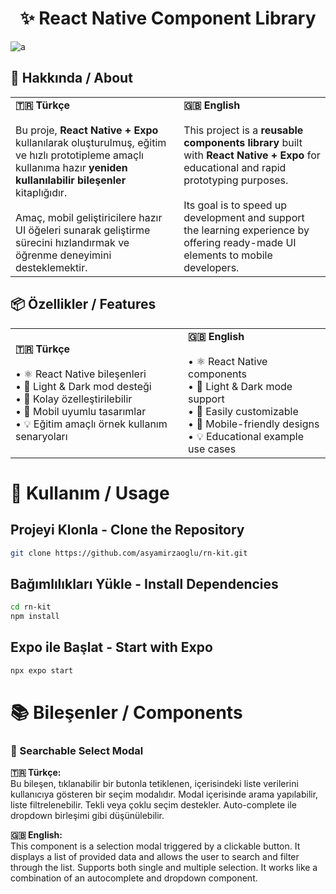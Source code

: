 <h1 align="center">✨ React Native Component Library</h1>

![a](https://github.com/user-attachments/assets/e9a09552-b269-4454-8328-038fdc69066f)

## 🚀 Hakkında / About
<table> <tr> <td><strong>🇹🇷 Türkçe</strong><br><br> Bu proje, <strong>React Native + Expo</strong> kullanılarak oluşturulmuş, eğitim ve hızlı prototipleme amaçlı kullanıma hazır <strong>yeniden kullanılabilir bileşenler</strong> kitaplığıdır.<br><br> Amaç, mobil geliştiricilere hazır UI öğeleri sunarak geliştirme sürecini hızlandırmak ve öğrenme deneyimini desteklemektir. </td> <td><strong>🇬🇧 English</strong><br><br> This project is a <strong>reusable components library</strong> built with <strong>React Native + Expo</strong> for educational and rapid prototyping purposes.<br><br> Its goal is to speed up development and support the learning experience by offering ready-made UI elements to mobile developers. </td> </tr> </table>

## 📦 Özellikler / Features

<table> <tr> <td><strong>🇹🇷 Türkçe</strong><br><br> • ⚛️ React Native bileşenleri<br> • 🎨 Light & Dark mod desteği<br> • 🧩 Kolay özelleştirilebilir<br> • 📱 Mobil uyumlu tasarımlar<br> • 💡 Eğitim amaçlı örnek kullanım senaryoları </td> <td><strong>🇬🇧 English</strong><br><br> • ⚛️ React Native components<br> • 🎨 Light & Dark mode support<br> • 🧩 Easily customizable<br> • 📱 Mobile-friendly designs<br> • 💡 Educational example use cases </td> </tr> </table>

# 🧰 Kullanım / Usage

## Projeyi Klonla - Clone the Repository
```bash
git clone https://github.com/asyamirzaoglu/rn-kit.git
```
## Bağımlılıkları Yükle - Install Dependencies
```bash
cd rn-kit
npm install
```
## Expo ile Başlat - Start with Expo
```bash
npx expo start
```
# 📚 Bileşenler / Components

### 🔹 Searchable Select Modal

**🇹🇷 Türkçe:**  
Bu bileşen, tıklanabilir bir butonla tetiklenen, içerisindeki liste verilerini kullanıcıya gösteren bir seçim modalıdır. Modal içerisinde arama yapılabilir, liste filtrelenebilir. Tekli veya çoklu seçim destekler. Auto-complete ile dropdown birleşimi gibi düşünülebilir.

**🇬🇧 English:**  
This component is a selection modal triggered by a clickable button. It displays a list of provided data and allows the user to search and filter through the list. Supports both single and multiple selection. It works like a combination of an autocomplete and dropdown component.
